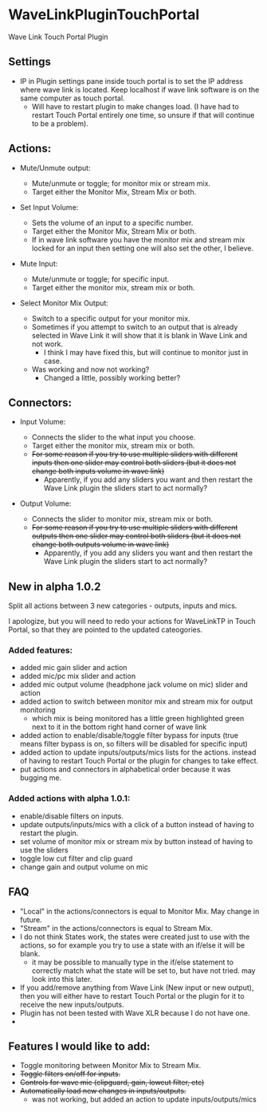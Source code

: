 # WaveLinkPluginTouchPortal
Wave Link Touch Portal Plugin

## Settings
- IP in Plugin settings pane inside touch portal is to set the IP address where wave link is located. Keep localhost if wave link software is on the same computer as touch portal. 
  - Will have to restart plugin to make changes load. (I have had to restart Touch Portal entirely one time, so unsure if that will continue to be a problem). 

## Actions: 
- Mute/Unmute output: 
  - Mute/unmute or toggle; for monitor mix or stream mix. 
  - Target either the Monitor Mix, Stream Mix or both.
  
- Set Input Volume:
  - Sets the volume of an input to a specific number.
  - Target either the Monitor Mix, Stream Mix or both.
  - If in wave link software you have the monitor mix and stream mix locked for an input then setting one will also set the other, I believe.
  
- Mute Input:
  - Mute/unmute or toggle; for specific input.
  - Target either the monitor mix, stream mix or both.

- Select Monitor Mix Output:
  - Switch to a specific output for your monitor mix.
  - Sometimes if you attempt to switch to an output that is already selected in Wave Link it will show that it is blank in Wave Link and not work.
    - I think I may have fixed this, but will continue to monitor just in case. 
  - Was working and now not working?
    - Changed a little, possibly working better?

## Connectors:
- Input Volume: 
  - Connects the slider to the what input you choose. 
  - Target either the monitor mix, stream mix or both.
  - ~~For some reason if you try to use multiple sliders with different inputs then one slider may control both sliders (but it does not change both inputs volume in wave link)~~
    - Apparently, if you add any sliders you want and then restart the Wave Link plugin the sliders start to act normally?

- Output Volume:
  -  Connects the slider to monitor mix, stream mix or both.
  -  ~~For some reason if you try to use multiple sliders with different outputs then one slider may control both sliders (but it does not change both outputs volume in wave link)~~
      -  Apparently, if you add any sliders you want and then restart the Wave Link plugin the sliders start to act normally? 

## New in alpha 1.0.2
Split all actions between 3 new categories - outputs, inputs and mics.

I apologize, but you will need to redo your actions for WaveLinkTP in Touch Portal, so that they are pointed to the updated cateogories.

### Added features:
- added mic gain slider and action
- added mic/pc mix slider and action
- added mic output volume (headphone jack volume on mic) slider and action
- added action to switch between monitor mix and stream mix for output monitoring
  -  which mix is being monitored has a little green highlighted green next to it in the bottom right hand corner of wave link
- added action to enable/disable/toggle filter bypass for inputs (true means filter bypass is on, so filters will be disabled for specific input)
- added action to update inputs/outputs/mics lists for the actions. instead of having to restart Touch Portal or the plugin for changes to take effect.
- put actions and connectors in alphabetical order because it was bugging me.


### Added actions with alpha 1.0.1:

- enable/disable filters on inputs.
- update outputs/inputs/mics with a click of a button instead of having to restart the plugin.
- set volume of monitor mix or stream mix by button instead of having to use the sliders
- toggle low cut filter and clip guard
- change gain and output volume on mic

## FAQ
- "Local" in the actions/connectors is equal to Monitor Mix. May change in future.
- "Stream" in the actions/connectors is equal to Stream Mix. 
- I do not think States work, the states were created just to use with the actions, so for example you try to use a state with an if/else it will be blank. 
  - it may be possible to manually type in the if/else statement to correctly match what the state will be set to, but have not tried. may look into this later. 
- If you add/remove anything from Wave Link (New input or new output), then you will either have to restart Touch Portal or the plugin for it to receive the new inputs/outputs.
- Plugin has not been tested with Wave XLR because I do not have one.
- 
## Features I would like to add:
- Toggle monitoring between Monitor Mix to Stream Mix.
- ~~Toggle filters on/off for inputs.~~
- ~~Controls for wave mic (clipguard, gain, lowcut filter, etc)~~
- ~~Automatically load new changes in inputs/outputs.~~
  - was not working, but added an action to update inputs/outputs/mics
